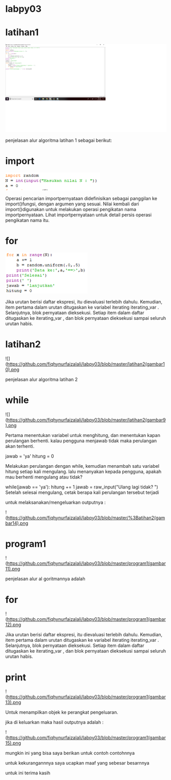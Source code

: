 # labpy03

# latihan1

![](https://github.com/fiqhynurfaizalali/labpy03/blob/master/gambar%201.png)

penjelasan alur algoritma latihan 1 sebagai berikut:

# import

![](https://github.com/fiqhynurfaizalali/labpy03/blob/master/gambar3.png)

 Operasi pencarian importpernyataan didefinisikan sebagai panggilan ke 
import()fungsi, dengan argumen yang sesuai. Nilai kembali dari 
import()digunakan untuk melakukan operasi pengikatan nama 
importpernyataan. Lihat importpernyataan untuk detail persis operasi 
pengikatan nama itu.
# for

![](https://github.com/fiqhynurfaizalali/labpy03/blob/master/gambar4.png)

Jika urutan berisi daftar ekspresi, itu dievaluasi terlebih dahulu. 
Kemudian, item pertama dalam urutan ditugaskan ke variabel iterating 
iterating_var . Selanjutnya, blok pernyataan dieksekusi. Setiap item 
dalam daftar ditugaskan ke iterating_var , dan blok pernyataan 
dieksekusi sampai seluruh urutan habis.

# latihan2

![](https://github.com/fiqhynurfaizalali/labpy03/blob/master/latihan2(gambar10).png

penjelasan alur algoritma latihan 2

# while

![](https://github.com/fiqhynurfaizalali/labpy03/blob/master/latihan2(gambar9).png

Pertama menentukan variabel untuk menghitung, dan menentukan kapan 
perulangan berhenti. kalau pengguna menjawab tidak maka perulangan akan 
terhenti.

jawab = 'ya' hitung = 0

Melakukan perulangan dengan while, kemudian menambah satu variabel 
hitung setiap kali mengulang. lalu menanyakan kepada pengguna, apakah 
mau berhenti mengulang atau tidak?


while(jawab == 'ya'): hitung += 1 jawab = raw_input("Ulang lagi tidak? 
") Setelah selesai mengulang, cetak berapa kali perulangan tersebut 
terjadi

untuk melaksanakan/mengeluarkan outputnya :

!(https://github.com/fiqhynurfaizalali/labpy03/blob/master/%3Batihan2(gambar14).png


# program1

!(https://github.com/fiqhynurfaizalali/labpy03/blob/master/program1(gambar11).png

penjelasan alur al goritmannya adalah 

# for

!(https://github.com/fiqhynurfaizalali/labpy03/blob/master/program1(gambar12).png

Jika urutan berisi daftar ekspresi, itu dievaluasi terlebih dahulu. 
Kemudian, item pertama dalam urutan ditugaskan ke variabel iterating 
iterating_var . Selanjutnya, blok pernyataan dieksekusi. Setiap item 
dalam daftar ditugaskan ke iterating_var , dan blok pernyataan 
dieksekusi sampai seluruh urutan habis.

# print

!(https://github.com/fiqhynurfaizalali/labpy03/blob/master/program1(gambar13).png

Untuk menampilkan objek ke perangkat pengeluaran.


jika di keluarkan maka hasil outputnya adalah : 

!(https://github.com/fiqhynurfaizalali/labpy03/blob/master/program1(gambar15).png

mungkin ini yang bisa saya berikan untuk contoh contohnnya

untuk kekurangannnya saya ucapkan maaf yang sebesar besarnnya

untuk ini terima kasih


